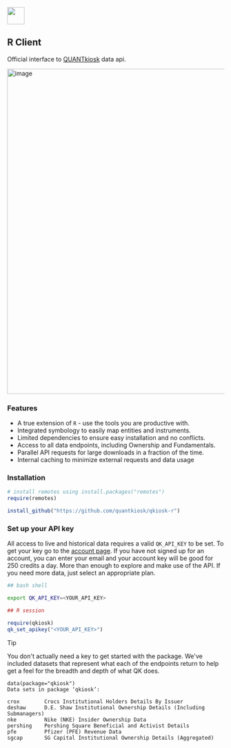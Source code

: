 <img src="https://quantkiosk.com/assets/img/qk-logo.png" height="40" />

## R Client

Official interface to [QUANTkiosk](https://quantkiosk.com) data api.

<img width="753" alt="image" src="https://github.com/user-attachments/assets/5d328e70-cb5a-4a8e-b0f2-2bf4d6de8d72" />

### Features
* A true extension of `R` - use the tools you are productive with.
* Integrated symbology to easily map entities and instruments.
* Limited dependencies to ensure easy installation and no conflicts.
* Access to all data endpoints, including Ownership and Fundamentals.
* Parallel API requests for large downloads in a fraction of the time.
* Internal caching to minimize external requests and data usage

### Installation
```r
# install remotes using install.packages("remotes")
require(remotes)

install_github("https://github.com/quantkiosk/qkiosk-r")
```

### Set up your API key
All access to live and historical data requires a valid `QK_API_KEY` to be set. To get your
key go to the [account page](https://www.quantkiosk.com/account). If you have not signed up for an account, you can
enter your email and your account key will be good for 250 credits a day. More than enough to explore and
make use of the API. If you need more data, just select an appropriate plan.

```bash
## bash shell

export QK_API_KEY=<YOUR_API_KEY>
```

```r
## R session

require(qkiosk)
qk_set_apikey("<YOUR_API_KEY>")
```

>[!TIP]
>You don't actually need a key to get started with the package. We've included datasets that represent what each of the endpoints
>return to help get a feel for the breadth and depth of what QK does.
>```
>data(package="qkiosk")
>Data sets in package ‘qkiosk’:
>
>crox        Crocs Institutional Holders Details By Issuer
>deshaw      D.E. Shaw Institutional Ownership Details (Including Submanagers)
>nke         Nike (NKE) Insider Ownership Data
>pershing    Pershing Square Beneficial and Activist Details
>pfe         Pfizer (PFE) Revenue Data
>sgcap       SG Capital Institutional Ownership Details (Aggregated)
>
